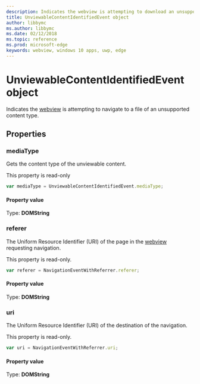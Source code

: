 ```yaml
---
description: Indicates the webview is attempting to download an unsupported file. 
title: UnviewableContentIdentifiedEvent object
author: libbymc
ms.author: libbymc
ms.date: 02/12/2018
ms.topic: reference
ms.prod: microsoft-edge
keywords: webview, windows 10 apps, uwp, edge
---
```


# UnviewableContentIdentifiedEvent object

Indicates the [webview](../webview.md) is attempting to navigate to a file of an unsupported content type. 

## Properties

### mediaType

Gets the content type of the unviewable content.

This property is read-only

```js
var mediaType = UnviewableContentIdentifiedEvent.mediaType;
```

#### Property value
Type: **DOMString**

### referer

The Uniform Resource Identifier (URI) of the page in the [webview](../webview.md) requesting navigation.

This property is read-only.


```js
var referer = NavigationEventWithReferrer.referer;
```

#### Property value
Type: **DOMString**

### uri

The Uniform Resource Identifier (URI) of the destination of the navigation.

This property is read-only.

```js
var uri = NavigationEventWithReferrer.uri;
```

#### Property value
Type: **DOMString**
